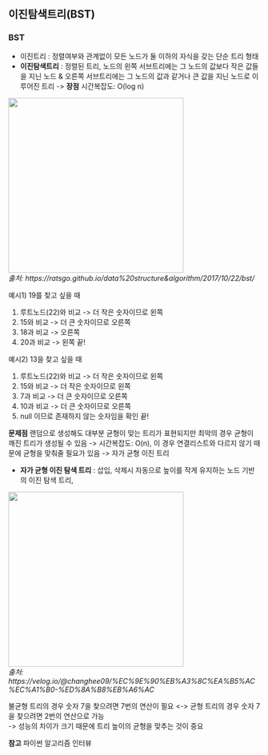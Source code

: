 ## 이진탐색트리(BST)

### BST


* 이진트리 : 정렬여부와 관계없이 모든 노드가 둘 이하의 자식을 갖는 단순 트리 형태
* **이진탐색트리** : 정렬된 트리, 노드의 왼쪽 서브트리에는 그 노드의 값보다 작은 값들을 지닌 노드 & 오른쪽 서브트리에는 그 노드의 값과 같거나 큰 값을 지닌 노드로 이루어진 트리
  -> **장점** 시간복잡도: O(log n)
  
  
<p>
  <img src="https://i.imgur.com/po0R4GB.png" height="350" /><br/>
  <em>출처: https://ratsgo.github.io/data%20structure&algorithm/2017/10/22/bst/ </em>
</p>

예시1) 19를 찾고 싶을 때  
1. 루트노드(22)와 비교 -> 더 작은 숫자이므로 왼쪽
2. 15와 비교 -> 더 큰 숫자이므로 오른쪽
3. 18과 비교 -> 오른쪽
4. 20과 비교 -> 왼쪽
끝!

예시2) 13을 찾고 싶을 때
1. 루트노드(22)와 비교 -> 더 작은 숫자이므로 왼쪽
2. 15와 비교 -> 더 작은 숫자이므로 왼쪽
3. 7과 비교 -> 더 큰 숫자이므로 오른쪽 
4. 10과 비교 -> 더 큰 숫자이므로 오른쪽 
5. null 이므로 존재하지 않는 숫자임을 확인
끝!

**문제점** 랜덤으로 생성해도 대부분 균형이 맞는 트리가 표현되지만 최악의 경우 균형이 깨진 트리가 생성될 수 있음 
  -> 시간복잡도: O(n), 
  이 경우 연결리스트와 다르지 않기 때문에 균형을 맞춰줄 필요가 있음 -> 자가 균형 이진 트리
  
* **자가 균형 이진 탐색 트리** : 삽입, 삭제시 자동으로 높이를 작게 유지하는 노드 기반의 이진 탐색 트리, 


<p>
  <img src="https://velog.velcdn.com/images%2Fchanghee09%2Fpost%2F42c23045-a4d5-481a-ba55-596288b7338f%2Fimage.png" height="350" /><br/>
  <em>출처: https://velog.io/@changhee09/%EC%9E%90%EB%A3%8C%EA%B5%AC%EC%A1%B0-%ED%8A%B8%EB%A6%AC </em>
</p>

불균형 트리의 경우 숫자 7을 찾으려면 7번의 연산이 필요 <-> 균형 트리의 경우 숫자 7을 찾으려면 2번의 연산으로 가능  
-> 성능의 차이가 크기 때문에 트리 높이의 균형을 맞추는 것이 중요

**참고** 파이썬 알고리즘 인터뷰

